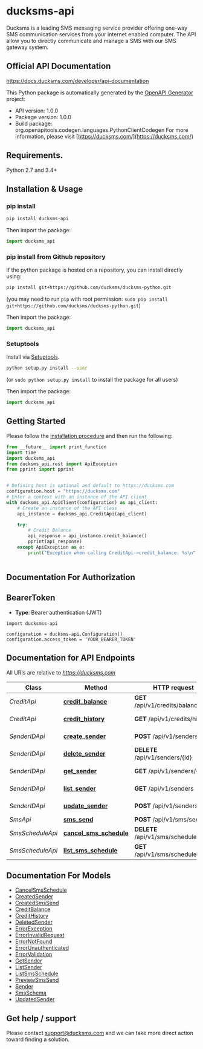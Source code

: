 # ducksms-api

Ducksms is a leading SMS messaging service provider offering one-way SMS communication services from your internet enabled computer. The API allow you to directly communicate and manage a SMS with our SMS gateway system.

## Official API Documentation

https://docs.ducksms.com/developer/api-documentation

This Python package is automatically generated by the [OpenAPI Generator](https://openapi-generator.tech) project:

- API version: 1.0.0
- Package version: 1.0.0
- Build package: org.openapitools.codegen.languages.PythonClientCodegen
For more information, please visit [https://ducksms.com/](https://ducksms.com/)

## Requirements.

Python 2.7 and 3.4+

## Installation & Usage
### pip install

```sh
pip install ducksms-api
```

Then import the package:
```python
import ducksms_api
```

### pip install from Github repository

If the python package is hosted on a repository, you can install directly using:

```sh
pip install git+https://github.com/ducksms/ducksms-python.git
```
(you may need to run `pip` with root permission: `sudo pip install git+https://github.com/ducksms/ducksms-python.git`)

Then import the package:
```python
import ducksms_api
```

### Setuptools

Install via [Setuptools](http://pypi.python.org/pypi/setuptools).

```sh
python setup.py install --user
```
(or `sudo python setup.py install` to install the package for all users)

Then import the package:
```python
import ducksms_api
```

## Getting Started

Please follow the [installation procedure](#installation--usage) and then run the following:

```python
from __future__ import print_function
import time
import ducksms_api
from ducksms_api.rest import ApiException
from pprint import pprint


# Defining host is optional and default to https://ducksms.com
configuration.host = "https://ducksms.com"
# Enter a context with an instance of the API client
with ducksms_api.ApiClient(configuration) as api_client:
    # Create an instance of the API class
    api_instance = ducksms_api.CreditApi(api_client)

    try:
        # Credit Balance
        api_response = api_instance.credit_balance()
        pprint(api_response)
    except ApiException as e:
        print("Exception when calling CreditApi->credit_balance: %s\n" % e)
    
```


## Documentation For Authorization


## BearerToken

- **Type**: Bearer authentication (JWT)

```pytjon
import ducksmss-api

configuration = ducksms-api.Configuration()
configuration.access_token = 'YOUR_BEARER_TOKEN'
```


## Documentation for API Endpoints

All URIs are relative to *https://ducksms.com*

Class | Method | HTTP request | Description
------------ | ------------- | ------------- | -------------
*CreditApi* | [**credit_balance**](docs/CreditApi.md#credit_balance) | **GET** /api/v1/credits/balance | Credit Balance
*CreditApi* | [**credit_history**](docs/CreditApi.md#credit_history) | **GET** /api/v1/credits/history | Credit History
*SenderIDApi* | [**create_sender**](docs/SenderIDApi.md#create_sender) | **POST** /api/v1/senders | Create a Sender ID
*SenderIDApi* | [**delete_sender**](docs/SenderIDApi.md#delete_sender) | **DELETE** /api/v1/senders/{id} | Delete a Sender ID
*SenderIDApi* | [**get_sender**](docs/SenderIDApi.md#get_sender) | **GET** /api/v1/senders/{id} | Get a single Sender ID
*SenderIDApi* | [**list_sender**](docs/SenderIDApi.md#list_sender) | **GET** /api/v1/senders | List Sender ID
*SenderIDApi* | [**update_sender**](docs/SenderIDApi.md#update_sender) | **POST** /api/v1/senders/{id} | Update a Sender ID
*SmsApi* | [**sms_send**](docs/SmsApi.md#sms_send) | **POST** /api/v1/sms/send | Send Sms
*SmsScheduleApi* | [**cancel_sms_schedule**](docs/SmsScheduleApi.md#cancel_sms_schedule) | **DELETE** /api/v1/sms/scheduled/{id} | Cancel Sms Schedule
*SmsScheduleApi* | [**list_sms_schedule**](docs/SmsScheduleApi.md#list_sms_schedule) | **GET** /api/v1/sms/scheduled | List Sms Schedule


## Documentation For Models

 - [CancelSmsSchedule](docs/CancelSmsSchedule.md)
 - [CreatedSender](docs/CreatedSender.md)
 - [CreatedSmsSend](docs/CreatedSmsSend.md)
 - [CreditBalance](docs/CreditBalance.md)
 - [CreditHistory](docs/CreditHistory.md)
 - [DeletedSender](docs/DeletedSender.md)
 - [ErrorException](docs/ErrorException.md)
 - [ErrorInvalidRequest](docs/ErrorInvalidRequest.md)
 - [ErrorNotFound](docs/ErrorNotFound.md)
 - [ErrorUnauthenticated](docs/ErrorUnauthenticated.md)
 - [ErrorValidation](docs/ErrorValidation.md)
 - [GetSender](docs/GetSender.md)
 - [ListSender](docs/ListSender.md)
 - [ListSmsSchedule](docs/ListSmsSchedule.md)
 - [PreviewSmsSend](docs/PreviewSmsSend.md)
 - [Sender](docs/Sender.md)
 - [SmsSchema](docs/SmsSchema.md)
 - [UpdatedSender](docs/UpdatedSender.md)


## Get help / support

Please contact [support@ducksms.com](mailto:support@ducksms.com?subject=[GitHub]%20ducksms-go) and we can take more direct action toward finding a solution.

